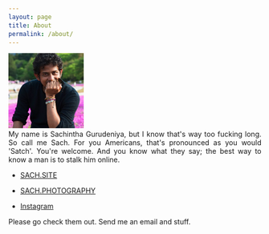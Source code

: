 ```yaml
---
layout: page
title: About
permalink: /about/
---
```


<img src="/assets/images/sach2.jpg" alt="It is I." width="150px"/>

<div style="text-align: justify">My name is Sachintha Gurudeniya, but I know that's way too fucking long. So call me Sach. For you Americans, that's pronounced as you would 'Satch'. You're welcome. And you know what they say; the best way to know a man is to stalk him online.</div>  

 - <a href="http://www.sach.site/" target="_blank">SACH.SITE</a>

 - <a href="https://sach.smugmug.com/" target="_blank">SACH.PHOTOGRAPHY</a>

 - <a href="https://www.instagram.com/sach.s/" target="_blank">Instagram</a>

Please go check them out. Send me an email and stuff.

